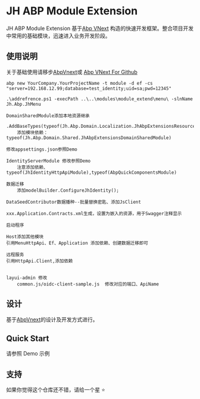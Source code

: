 # JH ABP Module Extension

JH ABP Module Extension 基于[Abp VNext](https://docs.abp.io) 构造的快速开发框架。整合项目开发中常用的基础模块，迅速进入业务开发阶段。

## 使用说明

关于基础使用请移步[AbpVnext](https://docs.abp.io/)或 [Abp VNext For Github](https://github.com/abpframework/abp)

```Use Steps
abp new YourCompany.YourProjectName -t module -d ef -cs "server=192.168.12.99;database=test_identity;uid=sa;pwd=12345"

.\addrefrence.ps1 -execPath ..\..\modules\module_extend\menu\ -slnName Jh.Abp.JhMenu

DomainSharedModule添加本地资源继承
    .AddBaseTypes(typeof(Jh.Abp.Domain.Localization.JhAbpExtensionsResource))
    添加模块依赖：typeof(Jh.Abp.Domain.Shared.JhAbpExtensionsDomainSharedModule)

修改appsettings.json参照Demo

IdentityServerModule 修改参照Demo
    注意添加依赖、typeof(JhIdentityHttpApiModule),typeof(AbpQuickComponentsModule)

数据迁移
    添加modelBuilder.ConfigureJhIdentity();

DataSeedContributor数据播种--批量替换密匙、添加JsClient

xxx.Application.Contracts.xml生成，设置为嵌入的资源，用于Swagger注释显示

启动程序

Host添加其他模块
引用MenuHttpApi、Ef、Application 添加依赖、创建数据迁移即可

远程服务
引用HttpApi.Client,添加依赖


layui-admin 修改
    common.js/oidc-client-sample.js  修改对应的端口、ApiName

```

## 设计

基于[AbpVnext](https://docs.abp.io/)的设计及开发方式进行。

## Quick Start

请参照 Demo 示例

## 支持

如果你觉得这个仓库还不错，请给一个星 :star:
